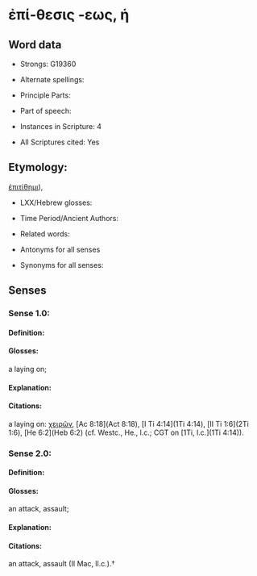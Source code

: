 # ἐπί-θεσις -εως, ἡ

<!-- Status: S2=NeedsEdits -->
<!-- Lexica used for edits:   -->

## Word data

* Strongs: G19360

* Alternate spellings:



* Principle Parts: 


* Part of speech: 


* Instances in Scripture: 4

* All Scriptures cited: Yes

## Etymology: 

[ἐπιτίθημι]()), 

* LXX/Hebrew glosses: 


* Time Period/Ancient Authors: 


* Related words: 

* Antonyms for all senses

* Synonyms for all senses: 


## Senses 


### Sense  1.0: 

#### Definition: 

#### Glosses: 

a laying on; 

#### Explanation: 


#### Citations: 

a laying on: [χειρῶν](), [Ac 8:18](Act 8:18), [I Ti 4:14](1Ti 4:14), [II Ti 1:6](2Ti 1:6), [He 6:2](Heb 6:2) (cf. Westc., He., l.c.; CGT on [1Ti, l.c.](1Ti 4:14)). 

### Sense  2.0: 

#### Definition: 

#### Glosses: 

an attack, assault; 

#### Explanation: 


#### Citations: 

an attack, assault (II Mac, ll.c.).†
